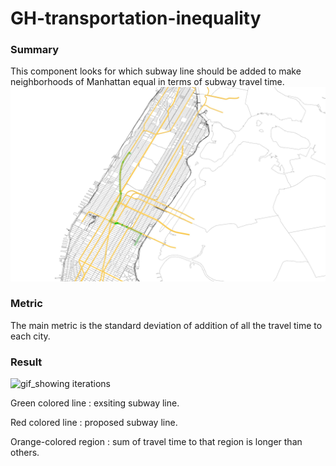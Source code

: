 # GH-transportation-inequality

### Summary

This component looks for which subway line should be added to make neighborhoods of Manhattan equal in terms of subway travel time.
![model_space_img](metric_wayfinding.jpg)

### Metric
The main metric is the standard deviation of addition of all the travel time to each city. 



### Result
![gif_showing iterations](forGSAPPsocial.gif) 

Green colored line : exsiting subway line.

Red colored line : proposed subway line.

Orange-colored region : sum of travel time to that region is longer than others. 
